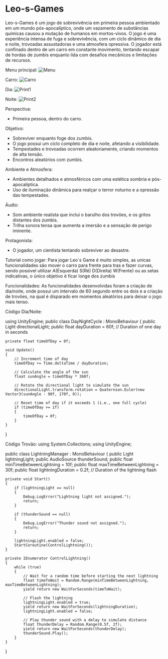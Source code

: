 # Leo-s-Games
Leo-s-Games é um jogo de sobrevivência em primeira pessoa ambientado em um mundo pós-apocalíptico, onde um vazamento de substâncias químicas causou a mutação de humanos em mortos-vivos. O jogo é uma experiência intensa de fuga e sobrevivência, com um ciclo dinâmico de dia e noite, trovoadas assustadoras e uma atmosfera opressiva. O jogador está confinado dentro de um carro em constante movimento, tentando escapar de hordas de zumbis enquanto lida com desafios mecânicos e limitações de recursos.

Menu principal:
![Menu](https://github.com/LeoBoni/Leo-s-Games/assets/89111824/77e505e3-3733-4b0b-b29b-12f2049c68db)

Carro:
![Carro](https://github.com/LeoBoni/Leo-s-Games/assets/89111824/182bfe00-35b3-480c-97d2-d97e32feaf52)

Dia:
![Print1](https://github.com/LeoBoni/Leo-s-Games/assets/89111824/c3420bd0-d562-404c-9633-73c786deb6ee)

Noite:
![Print2](https://github.com/LeoBoni/Leo-s-Games/assets/89111824/bcee533d-a2d1-4716-9514-ec7a00c7ecf7)

Perspectiva:
- Primeira pessoa, dentro do carro.

Objetivo:
- Sobreviver enquanto foge dos zumbis.
- O jogo possui um ciclo completo de dia e noite, afetando a visibilidade.
- Tempestades e trovoadas ocorrem aleatoriamente, criando momentos de alta tensão.
- Encontros aleatórios com zumbis.

Ambiente e Atmosfera:
- Ambientes detalhados e atmosféricos com uma estética sombria e pós-apocalíptica.
- Uso de iluminação dinâmica para realçar o terror noturno e a opressão das tempestades.

Áudio:
- Som ambiente realista que inclui o barulho dos trovões, e os gritos distantes dos zumbis.
- Trilha sonora tensa que aumenta a imersão e a sensação de perigo iminente.

Protagonista:
- O jogador, um cientista tentando sobreviver ao desastre.

Tutorial como jogar:
Para jogar Leo´s Game é muito simples, as unicas funcionalidades são mover o carro para frente para tras e fazer curvas, sendo possivel utilizar A(Esquerda) S(Ré) D(Direita) W(Frente) ou as setas indicativas, o único objetivo é ficar longe dos zumbis

Funcionalidades: As funcionalidades desenvolvidas foram a criação de dia/noite, onde possui um intervalo de 60 segundo entre os dois e a criação de trovões, na qual é disparado em momentos aleatórios para deixar o jogo mais tenso.

Código Dia/Noite:

using UnityEngine;
public class DayNightCycle : MonoBehaviour
{
    public Light directionalLight;
    public float dayDuration = 60f; // Duration of one day in seconds

    private float timeOfDay = 0f;

    void Update()
    {
        // Increment time of day
        timeOfDay += Time.deltaTime / dayDuration;

        // Calculate the angle of the sun
        float sunAngle = timeOfDay * 360f;

        // Rotate the directional light to simulate the sun
        directionalLight.transform.rotation = Quaternion.Euler(new Vector3(sunAngle - 90f, 170f, 0));

        // Reset time of day if it exceeds 1 (i.e., one full cycle)
        if (timeOfDay >= 1f)
        {
            timeOfDay = 0f;
        }
    }
}

Código Trovão:
using System.Collections;
using UnityEngine;

public class LightningManager : MonoBehaviour
{
    public Light lightningLight;
    public AudioSource thunderSound;
    public float minTimeBetweenLightning = 10f;
    public float maxTimeBetweenLightning = 30f;
    public float lightningDuration = 0.2f; // Duration of the lightning flash

    private void Start()
    {
        if (lightningLight == null)
        {
            Debug.LogError("Lightning light not assigned.");
            return;
        }

        if (thunderSound == null)
        {
            Debug.LogError("Thunder sound not assigned.");
            return;
        }

        lightningLight.enabled = false;
        StartCoroutine(ControlLightning());
    }

    private IEnumerator ControlLightning()
    {
        while (true)
        {
            // Wait for a random time before starting the next lightning
            float timeToWait = Random.Range(minTimeBetweenLightning, maxTimeBetweenLightning);
            yield return new WaitForSeconds(timeToWait);

            // Flash the lightning
            lightningLight.enabled = true;
            yield return new WaitForSeconds(lightningDuration);
            lightningLight.enabled = false;

            // Play thunder sound with a delay to simulate distance
            float thunderDelay = Random.Range(0.5f, 2f);
            yield return new WaitForSeconds(thunderDelay);
            thunderSound.Play();
        }
    }
}
